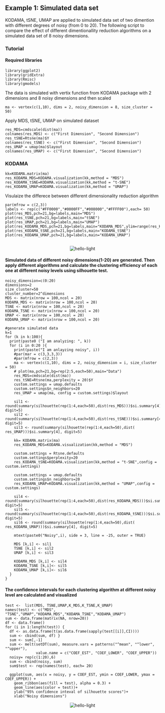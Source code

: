## Example 1: Simulated data set 

KODAMA, tSNE, UMAP are applied to simulated data set of two dimention with different degrees of noisy (from 0 to 20). The following script to compare the effect of different dimentionallity reduction algorithms on a simulated data set of 8 noisy dimensions.

### Tutorial
#### Required libraries
```
library(ggplot2)
library(gridExtra)
library(Rmisc)
library(gmodels)
```

The data is simulated with vertix function from KODAMA package with 2 dimensions and 8 noisy dimensions and then scaled

```
ma <- vertex(c(1,10), dims = 2, noisy_dimension = 8, size_cluster = 50)
```
Apply MDS, tSNE, UMAP on simulated dataset
```
res_MDS=cmdscale(dist(ma))
colnames(res_MDS) <- c("First Dimension", "Second Dimension")
res_tSNE=Rtsne(ma)$Y
colnames(res_tSNE) <- c("First Dimension", "Second Dimension")
res_UMAP = umap(ma)$layout
colnames(res_UMAP) <- c("First Dimension", "Second Dimension")
```
### KODAMA
```
kk=KODAMA.matrix(ma)
res_KODAMA_MDS=KODAMA.visualization(kk,method = "MDS")
res_KODAMA_tSNE=KODAMA.visualization(kk,method = "t-SNE")
res_KODAMA_UMAP=KODAMA.visualization(kk,method = "UMAP")
```

Visulaize the differece between different dimensionality reduction algorithm 

```
par(mfrow = c(2,3))
labels <- rep(c("#FF0000","#0000FF","#008000","#FFFF00"),each= 50)
plot(res_MDS,pch=21,bg=labels,main="MDS")
plot(res_tSNE,pch=21,bg=labels,main="tSNE")
plot(res_UMAP,pch=21,bg=labels,main="UMAP")
plot(res_KODAMA_MDS,pch=21,bg=labels,main="KODAMA_MDS",ylim=range(res_KODAMA_MDS[,1]))
plot(res_KODAMA_tSNE,pch=21,bg=labels,main="KODAMA_tSNE")
plot(res_KODAMA_UMAP,pch=21,bg=labels,main="KODAMA_UMAP")


```
<p>
  <p align="center">
    <img src="https://github.com/tkcaccia/KODAMA/blob/main/figures/Rplot02.png" alt="hello-light" />
  </p>
</p>

#### Simulated data of different noisy dimensions(1-20) are generated. Then apply different algorithms and calculate the clustering efficiency of each one at different noisy levels using silhouette test.

```
noisy_dimension=c(0:20)
dimensions=2
size_cluster=50
cluster_number=2^dimensions
MDS <- matrix(nrow = 100,ncol = 20)
KODAMA_MDS <- matrix(nrow = 100,ncol = 20)
TSNE <- matrix(nrow = 100,ncol = 20)
KODAMA_TSNE <- matrix(nrow = 100,ncol = 20)
UMAP <- matrix(nrow = 100,ncol = 20)
KODAMA_UMAP <- matrix(nrow = 100,ncol = 20)

#generate simulated data
k=1
for (k in k:100){
  print(paste0 ("I am analyzing: ", k))
  for (i in 0:20 ){
    print(paste("I am anlayzing noisy", i))
    #par(mar = c(3,3,3,3))
    #par(mfrow = c(2,3))    
    ma <- vertex(c(1,10), dims = 2, noisy_dimension = i, size_cluster = 50)
    # plot(ma,pch=21,bg=rep(2:5,each=50),main="Data")
    res_MDS=cmdscale(dist(ma))
    res_tSNE=Rtsne(ma,perplexity = 20)$Y
    custom.settings = umap.defaults
    custom.settings$n_neighbors=20
    res_UMAP = umap(ma, config = custom.settings)$layout
    
    sil1 <- round(summary(silhouette(rep(1:4,each=50),dist(res_MDS)))$si.summary[4], digit=5)
    sil2 <- round(summary(silhouette(rep(1:4,each=50),dist(res_tSNE)))$si.summary[4], digit=5)
    sil3 <- round(summary(silhouette(rep(1:4,each=50),dist( res_UMAP)))$si.summary[4], digit=5)
    
    kk= KODAMA.matrix(ma)
    res_KODAMA_MDS=KODAMA.visualization(kk,method = "MDS")
    
    custom.settings = Rtsne.defaults
    custom.settings$perplexity=20
    res_KODAMA_tSNE=KODAMA.visualization(kk,method = "t-SNE",config = custom.settings)
    
    custom.settings = umap.defaults
    custom.settings$n_neighbors=20
    res_KODAMA_UMAP=KODAMA.visualization(kk,method = "UMAP",config = custom.settings)
    
    sil4 <- round(summary(silhouette(rep(1:4,each=50),dist(res_KODAMA_MDS)))$si.summary[4], digit=5)
    sil5 <- round(summary(silhouette(rep(1:4,each=50),dist(res_KODAMA_tSNE)))$si.summary[4], digit=5)
    sil6 <- round(summary(silhouette(rep(1:4,each=50),dist( res_KODAMA_UMAP)))$si.summary[4], digit=5)
    
    mtext(paste0("Noisy",i), side = 3, line = -25, outer = TRUE)
    
    MDS [k,i] <- sil1
    TSNE [k,i] <- sil2
    UMAP [k,i] <- sil3
    
    KODAMA_MDS [k,i] <- sil4
    KODAMA_TSNE [k,i]<- sil5
    KODAMA_UMAP [k,i]<- sil6
  }
}
```
####  The confidence intervals for each clustering algorithm at different noisy level  are calculated and visualized 

```
test <-  list(MDS, TSNE,UMAP,K_MDS,K_TSNE,K_UMAP)
names(test) <- c("MDS", "TSNE","UMAP","KODAMA_MDS","KODAMA_TSNE","KODAMA_UMAP")
sum <- data.frame(matrix(NA, nrow=20))
df <- data.frame()
for (i in 1:length(test)) {
  df <- as.data.frame(t(as.data.frame(sapply(test[[i]],CI))))
  sum <- cbind(sum, df) }
  sum <- sum[,-1]
  sum <- melt(setDT(sum), measure.vars = patterns("^mean", "^lower", "^upper"),
              value.name = c("COEF_EST", "COEF_LOWER", "COEF_UPPER"))
  noisy= rep(c(1:20),6)
  sum <- cbind(noisy, sum)
  sum$test <- rep(names(test), each= 20)
  
  ggplot(sum, aes(x = noisy, y = COEF_EST, ymin = COEF_LOWER, ymax = COEF_UPPER)) +
    geom_ribbon(aes(fill = test), alpha = 0.3) +
    geom_line(aes(color = test))+
    ylab("95% confidence inteval of silhouette scores")+
    xlab("Noisy dimensions")
```
<p>
  <p align="center">
    <img src="https://github.com/tkcaccia/KODAMA/blob/main/figures/CI%20simulated.png" alt="hello-light" />
  </p>
</p>

